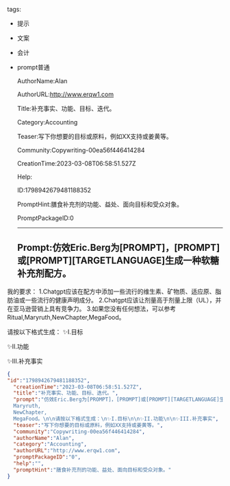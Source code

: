   tags: 
- 提示
- 文案
- 会计
- prompt普通

  AuthorName:Alan

  AuthorURL:http://www.erqw1.com

  Title:补充事实、功能、目标、迭代。

  Category:Accounting

  Teaser:写下你想要的目标或原料，例如XX支持或姜黄等。

  Community:Copywriting-00ea56f446414284

  CreationTime:2023-03-08T06:58:51.527Z

  Help:

  ID:1798942679481188352

  PromptHint:膳食补充剂的功能、益处、面向目标和受众对象。

  PromptPackageID:0

  ---

  ## Prompt:仿效Eric.Berg为[PROMPT]，[PROMPT]或[PROMPT][TARGETLANGUAGE]生成一种软糖补充剂配方。

我的要求：
1.Chatgpt应该在配方中添加一些流行的维生素、矿物质、适应原、脂肪油或一些流行的健康声明成分。
2.Chatgpt应该让剂量高于剂量上限（UL），并在亚马逊营销上具有竞争力。
3.如果您没有任何想法，可以参考Ritual,Maryruth,NewChapter,MegaFood。

请按以下格式生成：
✨I.目标

✨II.功能

✨III.补充事实

  ```json
  {
  "id":"1798942679481188352",
    "creationTime":"2023-03-08T06:58:51.527Z",
    "title":"补充事实、功能、目标、迭代。",
    "prompt":"仿效Eric.Berg为[PROMPT]，[PROMPT]或[PROMPT][TARGETLANGUAGE]生成一种软糖补充剂配方。\n\n我的要求：\n1.Chatgpt应该在配方中添加一些流行的维生素、矿物质、适应原、脂肪油或一些流行的健康声明成分。\n2.Chatgpt应该让剂量高于剂量上限（UL），并在亚马逊营销上具有竞争力。\n3.如果您没有任何想法，可以参考Ritual,
    Maryruth,
    NewChapter,
    MegaFood。\n\n请按以下格式生成：\n✨I.目标\n\n✨II.功能\n\n✨III.补充事实",
    "teaser":"写下你想要的目标或原料，例如XX支持或姜黄等。",
    "community":"Copywriting-00ea56f446414284",
    "authorName":"Alan",
    "category":"Accounting",
    "authorURL":"http://www.erqw1.com",
    "promptPackageID":"0",
    "help":"",
    "promptHint":"膳食补充剂的功能、益处、面向目标和受众对象。"
  }
  ```
